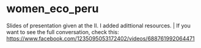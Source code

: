 # women_eco_peru
Slides of presentation given at the II. I added adittional resources. | If you want to see the full conversation, check this: https://www.facebook.com/1235095053172402/videos/688761992064471
